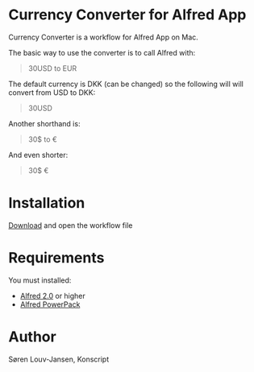 Currency Converter for Alfred App
=========

Currency Converter is a workflow for Alfred App on Mac.

The basic way to use the converter is to call Alfred with:
> 30USD to EUR

The default currency is DKK (can be changed) so the following will will convert from USD to DKK:
> 30USD

Another shorthand is:
> 30$ to €

And even shorter: 
> 30$ €

Installation
=========
[Download](https://github.com/sqren/alfred-currency/raw/master/Currency%20Converter.alfredworkflow) and open the workflow file

Requirements
=========
  You must installed:

 - [Alfred 2.0](http://www.alfredapp.com/) or higher
 - [Alfred PowerPack](http://www.alfredapp.com/powerpack/)


Author
=======
Søren Louv-Jansen, Konscript
